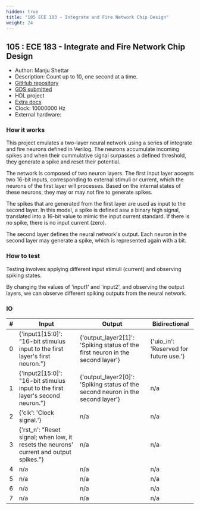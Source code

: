 ```yaml
---
hidden: true
title: "105 ECE 183 - Integrate and Fire Network Chip Design"
weight: 24
---
```


## 105 : ECE 183 - Integrate and Fire Network Chip Design

* Author: Manju Shettar
* Description: Count up to 10, one second at a time.
* [GitHub repository](https://github.com/manjushettar/tt-183)
* [GDS submitted](https://github.com/manjushettar/tt-183/actions/runs/6752057196)
* HDL project
* [Extra docs]()
* Clock: 10000000 Hz
* External hardware: 



### How it works

This project emulates a two-layer neural network using a series of integrate and fire neurons defined in Verilog. The neurons accumulate incoming spikes and when their cummulative signal surpasses a defined threshold, they generate a spike and reset their potential.

The network is composed of two neuron layers. The first input layer accepts two 16-bit inputs, corresponding to external stimuli or current, which the neurons of the first layer will processes. Based on the internal states of these neurons, they may or may not fire to generate spikes.

The spikes that are generated from the first layer are used as input to the second layer. In this model, a spike is defined asw a binary high signal, translated into a 16-bit value to mimic the input current standard. If there is no spike, there is no input current (zero).

The second layer defines the neural network's output. Each neuron in the second layer may generate a spike, which is represented again with a bit.


### How to test

Testing involves applying different input stimuli (current) and observing spiking states.

By changing the values of 'input1' and 'input2', and observing the output layers, we can observe different spiking outputs from the neural network.


### IO

| # | Input        | Output       | Bidirectional      |
|---|--------------|--------------| -------------------|
| 0 | {'input1[15:0]': "16-bit stimulus input to the first layer's first neuron."}  | {'output_layer2[1]': 'Spiking status of the first neuron in the second layer'} | {'uio_in': 'Reserved for future use.'} |
| 1 | {'input2[15:0]': "16-bit stimulus input to the first layer's second neuron."}  | {'output_layer2[0]': 'Spiking status of the second neuron in the second layer'} | n/a |
| 2 | {'clk': 'Clock signal.'}  | n/a | n/a |
| 3 | {'rst_n': "Reset signal; when low, it resets the neurons' current and output spikes."}  | n/a | n/a |
| 4 | n/a  | n/a | n/a |
| 5 | n/a  | n/a | n/a |
| 6 | n/a  | n/a | n/a |
| 7 | n/a  | n/a | n/a |
